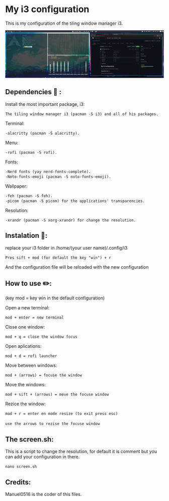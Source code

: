 # My i3 configuration

This is my configuration of the tiling window manager i3.

<img src="https://github.com/Manuel0516/i3/blob/master/Screenshots/i3.jpg">

## Dependencies 🚀 :

Install the most important package, i3:

```
The tiling window manager i3 (pacman -S i3) and all of his packages.
```

Terminal:

  ```
  -alacritty (pacman -S alacritty).
  ```
  
Menu:

  ```
  -rofi (pacman -S rofi).
  ```

Fonts: 

  ```
  -Nerd fonts (yay nerd-fonts-complete).
  -Noto-fonts-emoji (pacman -S noto-fonts-emoji).
  ```

Wallpaper:

  ```
  -feh (pacman -S feh).
  -picom (pacman -S picom) for the applications' transparencies.
  ```

Resolution:

  ```
  -xrandr (pacman -S xorg-xrandr) for change the resolution.
  ```

## Instalation 🔧:

replace your i3 folder in /home/(your user name)/.config/i3

```
Pres sift + mod (for default the key "win") + r
```

And the configuration file will be reloaded with the new configuration

## How to use ✏️:

(key mod = key win in the default configuration)

Open a new terminal:

```
mod + enter = new terminal
```

Close one window:

```
mod + q = close the window focus
```

Open aplications:

```
mod + d = rofi launcher
```

Move between windows:

```
mod + (arrows) = focuse the window
```

Move the windows:

```
mod + sift + (arrows) = move the focuse window
```

Rezice the window:

```
mod + r = enter en mode resize (to exit press esc)

use the arrows to rezise the focuse window
```

## The screen.sh:

This is a script to change the resolution, for default it is comment but you can add your configuration in there.

```
nano screen.sh
```

## Credits:

Manuel0516 is the coder of this files.
